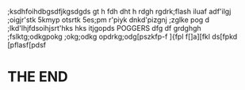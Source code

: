;ksdhfoihdbgsdfjkgsdgds
gt
h
fdh
dht
h
rdgh
rgdrk;flash iluaf
adf'ilgj ;oigjr'stk
5kmyp
otsrtk
5es;pm r'piyk
dnkd'pizgnj
;zglke
pog d
;lkd'lhjfdsoihjsrt'hks
hks
itjgopds
POGGERS
dfg
df
grdghgh
;fslktg;odkgpokg
;okg;odkg
opdrkg;odg[pszkfp-f
]{fpl
f[]a][fkl
ds[fpkd
[pflasf[pdsf
# THE END
